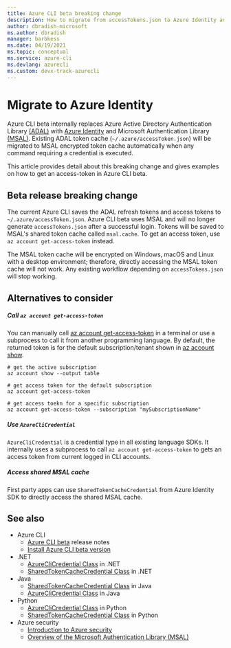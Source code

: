 ```yaml
---
title: Azure CLI beta breaking change
description: How to migrate from accessTokens.json to Azure Identity and MSAL
author: dbradish-microsoft
ms.author: dbradish
manager: barbkess
ms.date: 04/19/2021 
ms.topic: conceptual
ms.service: azure-cli
ms.devlang: azurecli
ms.custom: devx-track-azurecli
---
```

# Migrate to Azure Identity

Azure CLI beta internally replaces Azure Active Directory Authentication Library [(ADAL)](https://github.com/AzureAD/azure-activedirectory-library-for-python) with [Azure Identity](https://github.com/Azure/azure-sdk-for-python/tree/master/sdk/identity/azure-identity) and Microsoft Authentication Library [(MSAL)](https://github.com/AzureAD/microsoft-authentication-library-for-python). Existing ADAL token cache (`~/.azure/accessToken.json`) will be migrated to MSAL encrypted token cache automatically when any command requiring a credential is executed.

This article provides detail about this breaking change and gives examples on how to get an access-token in Azure CLI beta.

## Beta release breaking change

The current Azure CLI saves the ADAL refresh tokens and access tokens to `~/.azure/accessToken.json`. Azure CLI beta uses MSAL and will no longer generate `accessTokens.json` after a successful login.  Tokens will be saved to MSAL's shared token cache called `msal.cache`.  To get an access token, use `az account get-access-token` instead. 

The MSAL token cache will be encrypted on Windows, macOS and Linux with a desktop environment; therefore, directly accessing the MSAL token cache will not work. Any existing workflow depending on `accessTokens.json` will stop working.

## Alternatives to consider

##### Call `az account get-access-token`

You can manually call [az account get-access-token](../latest/docs-ref-autogen/account.yml#az_account_get_access_token) in a terminal or use a subprocess to call it from another programming language. By default, the returned token is for the default subscription/tenant shown in [az account show](../latest/docs-ref-autogen/account.yml#az_account_show).

```azurecli
# get the active subscription
az account show --output table

# get access token for the default subscription
az account get-access-token

# get access toekn for a specific subscription
az account get-access-token --subscription "mySubscriptionName"
```

##### Use `AzureCliCredential`

`AzureCliCredential` is a credential type in all existing language SDKs. It internally uses a subprocess to call `az account get-access-token` to gets an access token from current logged in CLI accounts. 

##### Access shared MSAL cache

First party apps can use `SharedTokenCacheCredential` from Azure Identity SDK to directly access the shared MSAL cache.

## See also
* Azure CLI
  * [Azure CLI beta](./release-notes-azure-cli.md?bc=%2fcli%2fazure%2fbreadcrumb%2ftoc.json&tabs=azure-cli-beta&toc=%2fcli%2fazure%2ftoc.json) release notes
  * [Install Azure CLI beta version](./install-azure-cli-beta.md)
* .NET
  * [AzureCliCredential Class](/dotnet/api/azure.identity.azureclicredential?view=azure-dotnet&preserve-view=true) in .NET
  * [SharedTokenCacheCredential Class](/dotnet/api/azure.identity.sharedtokencachecredential?view=azure-dotnet&preserve-view=true) in .NET
* Java
  * [SharedTokenCacheCredential Class](/java/api/com.azure.identity.sharedtokencachecredential?view=azure-java-stable&preserve-view=true) in Java
  * [AzureCliCredential Class](/java/api/com.azure.identity.azureclicredential?view=azure-java-stable&preserve-view=true) in Java
* Python
  * [AzureCliCredential Class](/python/api/azure-identity/azure.identity.azureclicredential?view=azure-python&preserve-view=true) in Python
  * [SharedTokenCacheCredential Class](/python/api/azure-identity/azure.identity.sharedtokencachecredential?view=azure-python&preserve-view=true) in Python
* Azure security
  * [Introduction to Azure security](/azure/security/fundamentals/overview)
  * [Overview of the Microsoft Authentication Library (MSAL)](/azure/active-directory/develop/msal-overview)